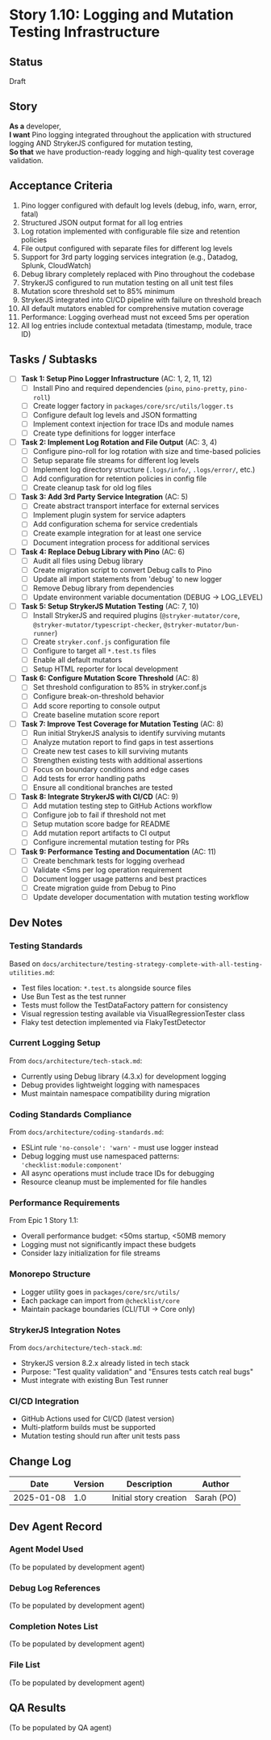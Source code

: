 # Story 1.10: Logging and Mutation Testing Infrastructure

## Status
Draft

## Story
**As a** developer,  
**I want** Pino logging integrated throughout the application with structured logging AND StrykerJS configured for mutation testing,  
**So that** we have production-ready logging and high-quality test coverage validation.

## Acceptance Criteria
1. Pino logger configured with default log levels (debug, info, warn, error, fatal)
2. Structured JSON output format for all log entries
3. Log rotation implemented with configurable file size and retention policies  
4. File output configured with separate files for different log levels
5. Support for 3rd party logging services integration (e.g., Datadog, Splunk, CloudWatch)
6. Debug library completely replaced with Pino throughout the codebase
7. StrykerJS configured to run mutation testing on all unit test files
8. Mutation score threshold set to 85% minimum
9. StrykerJS integrated into CI/CD pipeline with failure on threshold breach
10. All default mutators enabled for comprehensive mutation coverage
11. Performance: Logging overhead must not exceed 5ms per operation
12. All log entries include contextual metadata (timestamp, module, trace ID)

## Tasks / Subtasks
- [ ] **Task 1: Setup Pino Logger Infrastructure** (AC: 1, 2, 11, 12)
  - [ ] Install Pino and required dependencies (`pino`, `pino-pretty`, `pino-roll`)
  - [ ] Create logger factory in `packages/core/src/utils/logger.ts`
  - [ ] Configure default log levels and JSON formatting
  - [ ] Implement context injection for trace IDs and module names
  - [ ] Create type definitions for logger interface

- [ ] **Task 2: Implement Log Rotation and File Output** (AC: 3, 4)
  - [ ] Configure pino-roll for log rotation with size and time-based policies
  - [ ] Setup separate file streams for different log levels
  - [ ] Implement log directory structure (`.logs/info/`, `.logs/error/`, etc.)
  - [ ] Add configuration for retention policies in config file
  - [ ] Create cleanup task for old log files

- [ ] **Task 3: Add 3rd Party Service Integration** (AC: 5)
  - [ ] Create abstract transport interface for external services
  - [ ] Implement plugin system for service adapters
  - [ ] Add configuration schema for service credentials
  - [ ] Create example integration for at least one service
  - [ ] Document integration process for additional services

- [ ] **Task 4: Replace Debug Library with Pino** (AC: 6)
  - [ ] Audit all files using Debug library
  - [ ] Create migration script to convert Debug calls to Pino
  - [ ] Update all import statements from 'debug' to new logger
  - [ ] Remove Debug library from dependencies
  - [ ] Update environment variable documentation (DEBUG → LOG_LEVEL)

- [ ] **Task 5: Setup StrykerJS Mutation Testing** (AC: 7, 10)
  - [ ] Install StrykerJS and required plugins (`@stryker-mutator/core`, `@stryker-mutator/typescript-checker`, `@stryker-mutator/bun-runner`)
  - [ ] Create `stryker.conf.js` configuration file
  - [ ] Configure to target all `*.test.ts` files
  - [ ] Enable all default mutators
  - [ ] Setup HTML reporter for local development

- [ ] **Task 6: Configure Mutation Score Threshold** (AC: 8)
  - [ ] Set threshold configuration to 85% in stryker.conf.js
  - [ ] Configure break-on-threshold behavior
  - [ ] Add score reporting to console output
  - [ ] Create baseline mutation score report

- [ ] **Task 7: Improve Test Coverage for Mutation Testing** (AC: 8)
  - [ ] Run initial StrykerJS analysis to identify surviving mutants
  - [ ] Analyze mutation report to find gaps in test assertions
  - [ ] Create new test cases to kill surviving mutants
  - [ ] Strengthen existing tests with additional assertions
  - [ ] Focus on boundary conditions and edge cases
  - [ ] Add tests for error handling paths
  - [ ] Ensure all conditional branches are tested

- [ ] **Task 8: Integrate StrykerJS with CI/CD** (AC: 9)
  - [ ] Add mutation testing step to GitHub Actions workflow
  - [ ] Configure job to fail if threshold not met
  - [ ] Setup mutation score badge for README
  - [ ] Add mutation report artifacts to CI output
  - [ ] Configure incremental mutation testing for PRs

- [ ] **Task 9: Performance Testing and Documentation** (AC: 11)
  - [ ] Create benchmark tests for logging overhead
  - [ ] Validate <5ms per log operation requirement
  - [ ] Document logger usage patterns and best practices
  - [ ] Create migration guide from Debug to Pino
  - [ ] Update developer documentation with mutation testing workflow

## Dev Notes

### Testing Standards
Based on `docs/architecture/testing-strategy-complete-with-all-testing-utilities.md`:
- Test files location: `*.test.ts` alongside source files
- Use Bun Test as the test runner
- Tests must follow the TestDataFactory pattern for consistency
- Visual regression testing available via VisualRegressionTester class
- Flaky test detection implemented via FlakyTestDetector

### Current Logging Setup
From `docs/architecture/tech-stack.md`:
- Currently using Debug library (4.3.x) for development logging
- Debug provides lightweight logging with namespaces
- Must maintain namespace compatibility during migration

### Coding Standards Compliance
From `docs/architecture/coding-standards.md`:
- ESLint rule `'no-console': 'warn'` - must use logger instead
- Debug logging must use namespaced patterns: `'checklist:module:component'`
- All async operations must include trace IDs for debugging
- Resource cleanup must be implemented for file handles

### Performance Requirements
From Epic 1 Story 1.1:
- Overall performance budget: <50ms startup, <50MB memory
- Logging must not significantly impact these budgets
- Consider lazy initialization for file streams

### Monorepo Structure
- Logger utility goes in `packages/core/src/utils/`
- Each package can import from `@checklist/core`
- Maintain package boundaries (CLI/TUI → Core only)

### StrykerJS Integration Notes
From `docs/architecture/tech-stack.md`:
- StrykerJS version 8.2.x already listed in tech stack
- Purpose: "Test quality validation" and "Ensures tests catch real bugs"
- Must integrate with existing Bun Test runner

### CI/CD Integration
- GitHub Actions used for CI/CD (latest version)
- Multi-platform builds must be supported
- Mutation testing should run after unit tests pass

## Change Log
| Date | Version | Description | Author |
|------|---------|-------------|--------|
| 2025-01-08 | 1.0 | Initial story creation | Sarah (PO) |

## Dev Agent Record

### Agent Model Used
(To be populated by development agent)

### Debug Log References
(To be populated by development agent)

### Completion Notes List
(To be populated by development agent)

### File List
(To be populated by development agent)

## QA Results
(To be populated by QA agent)